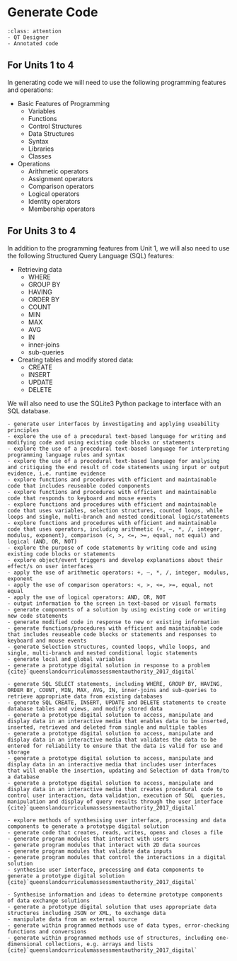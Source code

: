 # Generate Code

```{admonition} Tools use:
:class: attention
- QT Designer
- Annotated code
```

## For Units 1 to 4
In generating code we will need to use the following programming features and operations:
- Basic Features of Programming
  - Variables
  - Functions
  - Control Structures
  - Data Structures
  - Syntax
  - Libraries
  - Classes
- Operations
  - Arithmetic operators
  - Assignment operators
  - Comparison operators
  - Logical operators
  - Identity operators
  - Membership operators 

## For Units 3 to 4
In addition to the programming features from Unit 1, we will also need to use the following Structured Query Language (SQL) features:
- Retrieving data
  - WHERE
  - GROUP BY
  - HAVING
  - ORDER BY
  - COUNT
  - MIN
  - MAX
  - AVG
  - IN
  - inner-joins
  - sub-queries
- Creating tables and modify stored data:
  - CREATE
  - INSERT
  - UPDATE
  - DELETE

We will also need to use the SQLite3 Python package to interface with an SQL database.

```{admonition} Unit 1 subject matter covered:
- generate user interfaces by investigating and applying useability principles
- explore the use of a procedural text-based language for writing and modifying code and using existing code blocks or statements
- explore the use of a procedural text-based language for interpreting programming language rules and syntax
- explore the use of a procedural text-based language for analysing and critiquing the end result of code statements using input or output evidence, i.e. runtime evidence
- explore functions and procedures with efficient and maintainable code that includes reuseable coded components
- explore functions and procedures with efficient and maintainable code that responds to keyboard and mouse events
- explore functions and procedures with efficient and maintainable code that uses variables, selection structures, counted loops, while loops and single, multi-branch and nested conditional logic/statements
- explore functions and procedures with efficient and maintainable code that uses operators, including arithmetic (+, –, *, /, integer, modulus, exponent), comparison (<, >, <=, >=, equal, not equal) and logical (AND, OR, NOT)
- explore the purpose of code statements by writing code and using existing code blocks or statements
- explore object/event triggers and develop explanations about their effect/s on user interfaces
- apply the use of arithmetic operators: +, –, *, /, integer, modulus, exponent
- apply the use of comparison operators: <, >, <=, >=, equal, not equal
- apply the use of logical operators: AND, OR, NOT
- output information to the screen in text-based or visual formats
- generate components of a solution by using existing code or writing new code statements
- generate modified code in response to new or existing information
- generate functions/procedures with efficient and maintainable code that includes reuseable code blocks or statements and responses to keyboard and mouse events
- generate Selection structures, counted loops, while loops, and single, multi-branch and nested conditional logic statements
- generate local and global variables
- generate a prototype digital solution in response to a problem
{cite}`queenslandcurriculumassessmentauthority_2017_digital`
```

```{admonition} Unit 2 subject matter covered:
- generate SQL SELECT statements, including WHERE, GROUP BY, HAVING, ORDER BY, COUNT, MIN, MAX, AVG, IN, inner-joins and sub-queries to retrieve appropriate data from existing databases
- generate SQL CREATE, INSERT, UPDATE and DELETE statements to create database tables and views, and modify stored data
- generate a prototype digital solution to access, manipulate and display data in an interactive media that enables data to be inserted, inserted, retrieved and deleted from single and multiple tables
- generate a prototype digital solution to access, manipulate and display data in an interactive media that validates the data to be entered for reliability to ensure that the data is valid for use and storage
- generate a prototype digital solution to access, manipulate and display data in an interactive media that includes user interfaces that will enable the insertion, updating and Selection of data from/to a database
- generate a prototype digital solution to access, manipulate and display data in an interactive media that creates procedural code to control user interaction, data validation, execution of SQL  queries, manipulation and display of query results through the user interface
{cite}`queenslandcurriculumassessmentauthority_2017_digital`
```

```{admonition} Unit 3 subject matter covered:
- explore methods of synthesising user interface, processing and data components to generate a prototype digital solution
- generate code that creates, reads, writes, opens and closes a file
- generate program modules that interact with users
- generate program modules that interact with 2D data sources
- generate program modules that validate data inputs
- generate program modules that control the interactions in a digital solution
- synthesise user interface, processing and data components to generate a prototype digital solution
{cite}`queenslandcurriculumassessmentauthority_2017_digital`
```

```{admonition} Unit 4 subject matter covered:
- Synthesise information and ideas to determine prototype components of data exchange solutions
- generate a prototype digital solution that uses appropriate data structures including JSON or XML, to exchange data
- manipulate data from an external source
- generate within programmed methods use of data types, error-checking functions and conversions
- generate within programmed methods use of structures, including one-dimensional collections, e.g. arrays and lists
{cite}`queenslandcurriculumassessmentauthority_2017_digital`
```